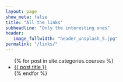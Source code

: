 ```yaml
---
layout: page
show_meta: false
title: "All the links"
subheadline: "Only the interesting ones"
header:
   image_fullwidth: "header_unsplash_5.jpg"
permalink: "/links/"
---
```

<ul>
    {% for post in site.categories.courses %}
    <li><a href="{{ site.url }}{{ site.baseurl }}{{ post.url }}">{{ post.title }}</a></li>
    {% endfor %}
</ul>
